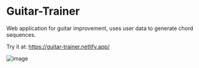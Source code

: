 # Guitar-Trainer
Web application for guitar improvement, uses user data to generate chord sequences.

Try it at: https://guitar-trainer.netlify.app/

![image](https://user-images.githubusercontent.com/46080201/118432392-7a713d00-b6a6-11eb-87dc-8a74342e9e1c.png)
